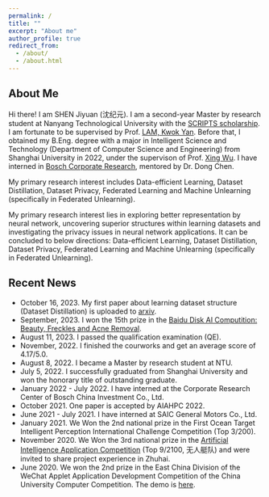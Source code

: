 ```yaml
---
permalink: /
title: ""
excerpt: "About me"
author_profile: true
redirect_from: 
  - /about/
  - /about.html
---
```



## About Me
Hi there! I am SHEN Jiyuan (沈纪元). I am a second-year Master by research student at Nanyang Technological University with the [SCRIPTS scholarship](https://www.ntu.edu.sg/scripts/home). I am fortunate to be supervised by Prof. [LAM, Kwok Yan](https://personal.ntu.edu.sg/kwokyan.lam/). Before that, I obtained my B.Eng. degree with a major in Intelligent Science and Technology (Department of Computer Science and Engineering) from Shanghai University in 2022, under the supervison of Prof. [Xing Wu](https://scholar.google.com/citations?user=rRQ_BQIAAAAJ&hl=en). I have interned in [Bosch Corporate Research](https://www.bosch.com/), mentored by Dr. Dong Chen.

My primary research interest includes Data-efficient Learning, Dataset Distillation, Dataset Privacy, Federated Learning and Machine Unlearning (specifically in Federated Unlearning).

My primary research interest lies in exploring better representation by neural network, uncovering superior structures within learning datasets and investigating the privacy issues in neural network applications. It can be concluded to below directions: Data-efficient Learning, Dataset Distillation, Dataset Privacy, Federated Learning and Machine Unlearning (specifically in Federated Unlearning).

## Recent News
* October 16, 2023. My first paper about learning dataset structure (Dataset Distillation) is uploaded to [arxiv](https://arxiv.org/abs/2310.10541).
* September, 2023. I won the 15th prize in the [Baidu Disk AI Computition: Beauty, Freckles and Acne Removal](https://aistudio.baidu.com/competition/detail/1022/0/leaderboard).
* August 11, 2023. I passed the qualification examination (QE).
* November, 2022. I finished the courworks and get an average score of 4.17/5.0.
* August 8, 2022. I became a Master by research student at NTU.
* July 5, 2022. I successfully graduated from Shanghai University and won the honorary title of outstanding graduate.
* January 2022 - July 2022. I have interned at the Corporate Research Center of Bosch China Investment Co., Ltd.
* October 2021. One paper is accepted by AIAHPC 2022.
* June 2021 - July 2021. I have interned at SAIC General Motors Co., Ltd.
* January 2021. We Won the 2nd national prize in the First Ocean Target Intelligent Perception International Challenge Competition (Top 3/200).
* November 2020. We Won the 3rd national prize in the [Artificial Intelligence Application Competition](https://www.heywhale.com/home/competition/5f34b039a5c0e8002d5d008e/leaderboard) (Top 9/2100, 无人艇队) and were invited to share project experience in Zhuhai.
* June 2020. We won the 2nd prize in the East China Division of the WeChat Applet Application Development Competition of the China University Computer Competition. The demo is [here](https://youtu.be/_Lg85Zdr4nk).

